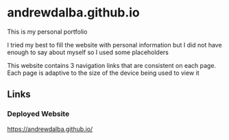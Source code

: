 # andrewdalba.github.io
This is my personal portfolio

I tried my best to fill the website with personal information but I did not have enough to say about myself so I used some placeholders

This website contains 3 navigation links that are consistent on each page.
Each page is adaptive to the size of the device being used to view it

## Links
### Deployed Website
https://andrewdalba.github.io/ 